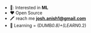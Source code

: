 
-   📖: Interested in **ML**
-   :heart: Open Source
-   :crayon: reach me **josh.anish1@gmail.com**
-   📓 Learning = (DUMB*0.8)+(LEARN*0.2)
